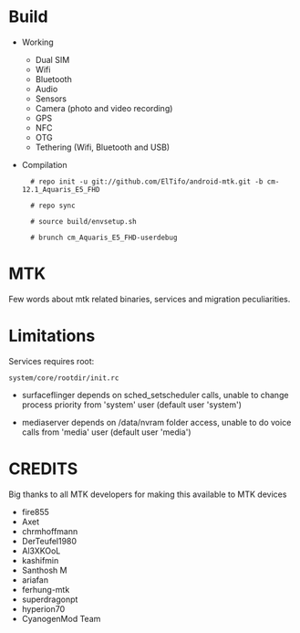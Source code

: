 # Build

* Working
  * Dual SIM
  * Wifi
  * Bluetooth
  * Audio
  * Sensors
  * Camera (photo and video recording)
  * GPS
  * NFC
  * OTG
  * Tethering (Wifi, Bluetooth and USB)

* Compilation

        # repo init -u git://github.com/ElTifo/android-mtk.git -b cm-12.1_Aquaris_E5_FHD
        
        # repo sync
        
        # source build/envsetup.sh
        
        # brunch cm_Aquaris_E5_FHD-userdebug

# MTK

Few words about mtk related binaries, services and migration peculiarities.

# Limitations

Services requires root:

`system/core/rootdir/init.rc`

  * surfaceflinger depends on sched_setscheduler calls, unable to change process priority from 'system' user (default user 'system')

  * mediaserver depends on /data/nvram folder access, unable to do voice calls from 'media' user (default user 'media')

# CREDITS

Big thanks to all MTK developers for making this available to MTK devices

  * fire855
  * Axet
  * chrmhoffmann
  * DerTeufel1980
  * Al3XKOoL
  * kashifmin
  * Santhosh M
  * ariafan
  * ferhung-mtk
  * superdragonpt
  * hyperion70
  * CyanogenMod Team
